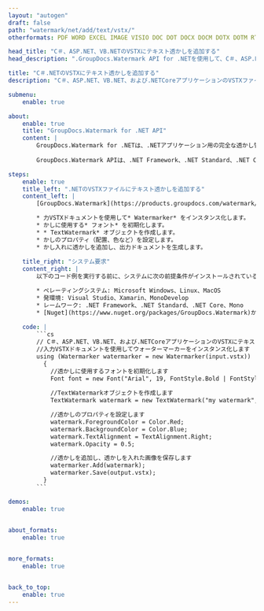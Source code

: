 ```yaml
---
layout: "autogen"
draft: false
path: "watermark/net/add/text/vstx/"
otherformats: PDF WORD EXCEL IMAGE VISIO DOC DOT DOCX DOCM DOTX DOTM RTF TXT XLSX XLSM XLTM XLT XLTX XLS XLSB XLAM SXC PPTX PPTM PPSX PPSM POTM POT POTX PPT PPS ODT BMP GIF JPEG JP2 PNG TIFF WEBP VSD VDX VSDX VSX VSSX VSDM VSSM VSTM VTX VDW VSS VST

head_title: "C＃、ASP.NET、VB.NETのVSTXにテキスト透かしを追加する"
head_description: ".GroupDocs.Watermark API for .NETを使用して、C＃、ASP.NET、VB.NET、および.NETCoreアプリケーションのVSTXファイルにテキスト透かしを追加するNETライブラリ."

title: "C＃.NETのVSTXにテキスト透かしを追加する"
description: "C＃、ASP.NET、VB.NET、および.NETCoreアプリケーションのVSTXファイルにテキスト透かしを追加します。必要に応じて、透かしのサイズ、フォントタイプ、回転角度、およびドキュメントページ上の透かしの位置を管理します。"

submenu:
    enable: true

about:
    enable: true
    title: "GroupDocs.Watermark for .NET API"
    content: |
        GroupDocs.Watermark for .NETは、.NETアプリケーション用の完全な透かし管理ソリューションです。開発者は、次のような透かし操作操作をすばやく実行できます。すべての一般的なファイル形式のドキュメント内から、さまざまな種類の透かしを追加、編集、検索、および削除します。 PDF、Microsoft Word、Excel、PowerPoint、Visio、Eメール、画像形式など、さまざまなドキュメントのテキストと画像の透かしの操作をサポートしています。
        
        GroupDocs.Watermark APIは、.NET Framework、.NET Standard、.NET Core、Mono、Xamarinを含むすべての主要なオペレーティングシステムとプラットフォームで十分にサポートされています。

steps:
    enable: true
    title_left: ".NETのVSTXファイルにテキスト透かしを追加する"
    content_left: |
        [GroupDocs.Watermark](https://products.groupdocs.com/watermark/net/)を使用すると、.NET開発者は、いくつかの簡単な手順を実行することで、アプリケーションにテキスト透かしを簡単に追加できます。

        * 力VSTXドキュメントを使用して* Watermarker* をインスタンス化します。
        * かしに使用する* フォント* を初期化します。
        * * TextWatermark* オブジェクトを作成します。
        * かしのプロパティ（配置、色など）を設定します。
        * かし入れに透かしを追加し、出力ドキュメントを生成します。
        
    title_right: "システム要求"
    content_right: |
        以下のコード例を実行する前に、システムに次の前提条件がインストールされていることを確認してください。

        * ペレーティングシステム: Microsoft Windows、Linux、MacOS
        * 発環境: Visual Studio、Xamarin、MonoDevelop
        * レームワーク: .NET Framework、.NET Standard、.NET Core、Mono
        * [Nuget](https://www.nuget.org/packages/GroupDocs.Watermark)から最新バージョンのGroupDocs.Watermarkfor.NETをダウンロードします。
        
    code: |
        ```cs
        // C＃、ASP.NET、VB.NET、および.NETCoreアプリケーションのVSTXにテキスト透かしを追加します
        //入力VSTXドキュメントを使用してウォーターマーカーをインスタンス化します
        using (Watermarker watermarker = new Watermarker(input.vstx))
          {
            //透かしに使用するフォントを初期化します
            Font font = new Font("Arial", 19, FontStyle.Bold | FontStyle.Italic);
            
            //TextWatermarkオブジェクトを作成します
            TextWatermark watermark = new TextWatermark("my watermark", font);

            //透かしのプロパティを設定します
            watermark.ForegroundColor = Color.Red;
            watermark.BackgroundColor = Color.Blue;
            watermark.TextAlignment = TextAlignment.Right;
            watermark.Opacity = 0.5;

            //透かしを追加し、透かしを入れた画像を保存します
            watermarker.Add(watermark);
            watermarker.Save(output.vstx);
          }
        ```        

demos:
    enable: true
        

about_formats:
    enable: true


more_formats:
    enable: true


back_to_top:
    enable: true
---
```

